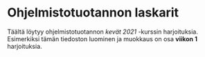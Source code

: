 # Ohjelmistotuotannon laskarit

Täältä löytyy ohjelmistotuotannon *kevät 2021* -kurssin harjoituksia.
Esimerkiksi tämän tiedoston luominen ja muokkaus on osa **viikon 1** harjoituksia.
